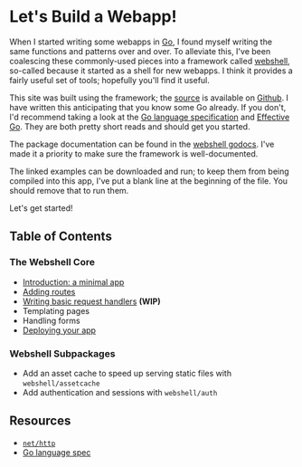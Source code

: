 # Let's Build a Webapp!

When I started writing some webapps in [Go](http://golang.org), I found
myself writing the same functions and patterns over and over. To alleviate
this, I've been coalescing these commonly-used pieces into a framework
called [webshell](http://gokyle.github.com/webshell/), so-called because
it started as a shell for new webapps. I think it provides a fairly useful
set of tools; hopefully you'll find it useful.

This site was built using the framework; the [source](http://github.com/gokyle/webshell_tutorial)
is available on [Github](https://www.github.com). I have written this
anticipating that you know some Go already. If you don't, I'd recommend taking
a look at the [Go language specification](http://golang.org/ref/spec) and
[Effective Go](http://golang.org/doc/effective_go/html). They are both pretty
short reads and should get you started.

The package documentation can be found in the
[webshell godocs](http://gopkgdoc.appspot.com/github.com/gokyle/webshell). I've
made it a priority to make sure the framework is well-documented.

The linked examples can be downloaded and run; to keep them from being compiled
into this app, I've put a blank line at the beginning of the file. You should
remove that to run them.

Let's get started!

## Table of Contents

### The Webshell Core
* [Introduction: a minimal app](/intro)
* [Adding routes](/routes)
* [Writing basic request handlers](/basic_handlers) **(WIP)**
* Templating pages
* Handling forms
* [Deploying your app](/deployment)

### Webshell Subpackages
* Add an asset cache to speed up serving static files with `webshell/assetcache`
* Add authentication and sessions with `webshell/auth`

## Resources
* [`net/http`](http://golang.org/pkg/net/http)
* [Go language spec](http://golang.org/ref/spec)

